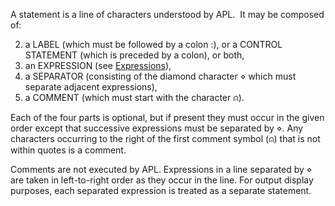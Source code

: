 A statement is a line of characters understood by APL.  It may be composed of:

2.  a LABEL (which must be followed by a colon :), or a CONTROL STATEMENT (which is preceded by a colon), or both,
3.  an EXPRESSION (see [Expressions](https://help.dyalog.com/18.2/Content/Language/Introduction/Expressions.htm#Expressions)),
4.  a SEPARATOR (consisting of the diamond character ⋄ which must separate adjacent expressions),
5.  a COMMENT (which must start with the character ⍝).

Each of the four parts is optional, but if present they must occur in the given order except that successive expressions must be separated by ⋄. Any characters occurring to the right of the first comment symbol (⍝) that is not within quotes is a comment.

Comments are not executed by APL. Expressions in a line separated by ⋄ are taken in left-to-right order as they occur in the line. For output display purposes, each separated expression is treated as a separate statement.